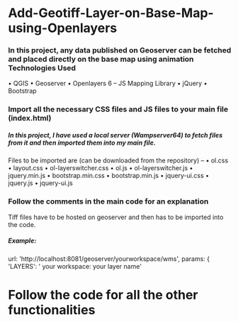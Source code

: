 # Add-Geotiff-Layer-on-Base-Map-using-Openlayers

### In this project, any data published on Geoserver can be fetched and placed directly on the base map using animation Technologies Used
•	QGIS
•	Geoserver
•	Openlayers 6 – JS Mapping Library
•	jQuery
•	Bootstrap

### Import all the necessary CSS files and JS files to your main file (index.html)
##### In this project, I have used a local server (Wampserver64) to fetch files from it and then imported them into my main file.
Files to be imported are (can be downloaded from the repository) –
•	ol.css
•	layout.css
•	ol-layerswitcher.css
•	ol.js
•	ol-layerswitcher.js
•	jquery.min.js
•	bootstrap.min.css
•	bootstrap.min.js
•	jquery-ui.css
•	jquery.js
•	jquery-ui.js

### Follow the comments in the main code for an explanation
Tiff files have to be hosted on geoserver and then has to be imported into the code.

##### Example:
url: 'http://localhost:8081/geoserver/yourworkspace/wms',
                params: {
                    'LAYERS': ' your workspace: your layer name'

# Follow the code for all the other functionalities


